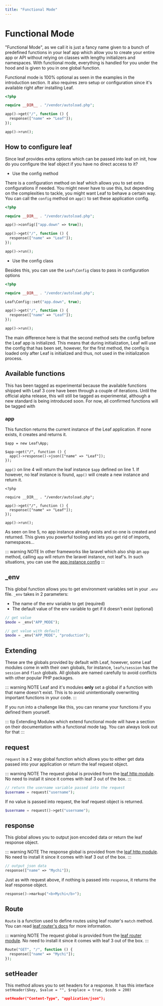 ```yaml
---
title: "Functional Mode"
---
```


# Functional Mode <Badge text="new" />

"Functional Mode", as we call it is just a fancy name given to a bunch of predefined functions in your leaf app which allow you to create your entire app or API without relying on classes with lengthy initializers and namespaces. With functional mode, everything is handled for you under the hood and is given to you in one global function.

Functional mode is 100% optional as seen in the examples in the introduction section. It also requires zero setup or configuration since it's available right after installing Leaf.

```php
<?php

require __DIR__ . "/vendor/autoload.php";

app()->get("/", function () {
  response(["name" => "Leaf"]);
});

app()->run();
```

## How to configure leaf

Since leaf provides extra options which can be passed into leaf on init, how do you configure the leaf object if you have no direct access to it?

- Use the config method

There is a configuration method on leaf which allows you to set extra configurations if needed. You might never have to use this, but depending on the complexities to tackle, you might want Leaf to behave a certain way. You can call the `config` method on `app()` to set these application config.

```php
<?php

require __DIR__ . "/vendor/autoload.php";

app()->config(["app.down" => true]);

app()->get("/", function () {
  response(["name" => "Leaf"]);
});

app()->run();
```

- Use the config class

Besides this, you can use the `Leaf\Config` class to pass in configuration options

```php
<?php

require __DIR__ . "/vendor/autoload.php";

Leaf\Config::set("app.down", true);

app()->get("/", function () {
  response(["name" => "Leaf"]);
});

app()->run();
```

The main difference here is that the second method sets the config before the Leaf app is initialized. This means that during initialization, Leaf will use the config that has been set, however, for the first method, the config is loaded only after Leaf is initialized and thus, not used in the initialization process.

## Available functions <Badge text="Experimental" type="warning" />

This has been tagged as experimental because the available functions shipped with Leaf 3 core have been through a couple of iterations. Until the official alpha release, this will still be tagged as experimental, although a new standard is being introduced soon. For now, all confirmed functions will be tagged with <Badge text="confirmed" />

### app <Badge text="confirmed" />

This function returns the current instance of the Leaf application. If none exists, it creates and returns it.

```php{4}
$app = new Leaf\App;

$app->get("/", function () {
  app()->response()->json(["name" => "Leaf"]);
});
```

`app()` on line 4 will return the leaf instance `$app` defined on line 1. If however, no leaf instance is found, `app()` will create a new instance and return it.

```php{5}
<?php

require __DIR__ . "/vendor/autoload.php";

app()->get("/", function () {
  response(["name" => "Leaf"]);
});

app()->run();
```

As seen on line 5, no app instance already exists and so one is created and returned. This gives you powerful tooling and lets you get rid of imports, namespaces...

::: warning NOTE
In other frameworks like laravel which also ship an `app` method, calling `app` will return the laravel instance, not leaf's. In such situations, you can use the [app instance config](/docs/config/nsm#config-app-instance)
:::

## _env <Badge text="confirmed" />

This global function allows you to get environment variables set in your `.env` file. `_env` takes in 2 parameters:

- The name of the env variable to get (required)
- The default value of the env variable to get if it doesn't exist (optional)

```php
// get value
$mode = _env("APP_MODE");

// get value with default
$mode = _env("APP_MODE", "production");
```

## Extending

These are the globals provided by default with Leaf, however, some Leaf modules come in with their own globals, for instance, `leafs/session` has the `session` and `flash` globals. All globals are named carefully to avoid conflicts with other popular PHP packages.

::: warning NOTE
Leaf and it's modules **only** set a global if a function with that name doesn't exist. This is to avoid unintentionally overwriting important functions in your code.
:::

If you run into a challenge like this, you can rename your functions if you defined them yourself.

::: tip Extending
Modules which extend functional mode will have a section on their documentation with a functional mode tag. You can always look out for that
:::

## request

`request` is a 2 way global function which allows you to either get data passed into your application or return the leaf request object.

::: warning NOTE
The request global is provided from the [leaf http module](/modules/http). No need to install it since it comes with leaf 3 out of the box.
:::

```php
// return the username variable passed into the request
$username = request("username");
```

If no value is passed into request, the leaf request object is returned.

```php
$username = request()->get("username");
```

## response

This global allows you to output json encoded data or return the leaf response object.

::: warning NOTE
The response global is provided from the [leaf http module](/modules/http). No need to install it since it comes with leaf 3 out of the box.
:::

```php
// output json data
response(["name" => "Mychi"]);
```

Just as with request above, if nothing is passed into `response`, it returns the leaf response object.

```php
response()->markup("<b>Mychi</b>");
```

## Route

`Route` is a function used to define routes using leaf router's `match` method. You can read [leaf router's docs](/docs/routing/) for more information.

::: warning NOTE
The request global is provided from the [leaf router module](/docs/routing/). No need to install it since it comes with leaf 3 out of the box.
:::

```php
Route("GET", "/", function () {
  response(["name" => "Mychi"]);
});
```

## setHeader

This method allows you to set headers for a response. It has this interface `setHeader($key, $value = "", $replace = true, $code = 200)`

```json
setHeader("Content-Type", "application/json");
```
